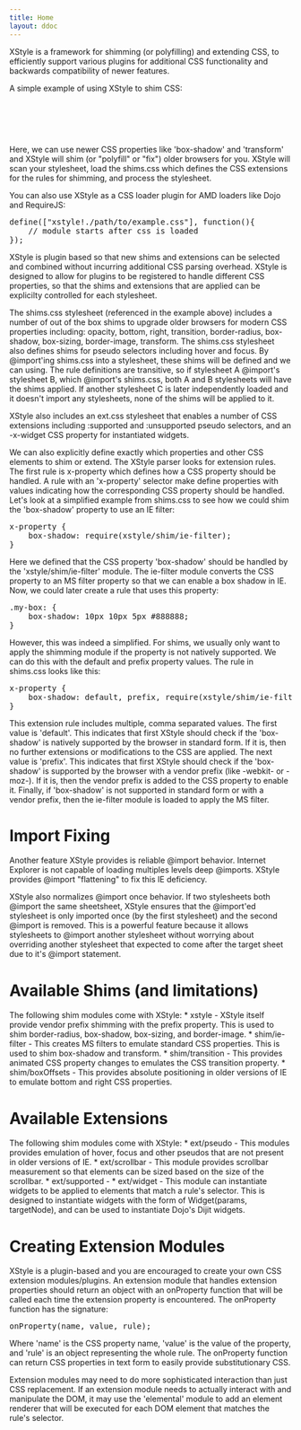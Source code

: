 ```yaml
---
title: Home
layout: ddoc
---
```

XStyle is a framework for shimming (or polyfilling) and extending CSS, to efficiently support various 
plugins for additional CSS functionality and backwards compatibility of newer features.

A simple example of using XStyle to shim CSS:
<pre>
<style>
@import "/path/to/xstyle/shims.css";
.my-class {
	box-shadow: 10px 10px 5px #888888;
	transform: rotate(10deg);
}
</style>
<script src="xstyle/xstyle.js"></script>
</pre>
Here, we can use newer CSS properties like 'box-shadow' and 'transform' and XStyle
will shim (or "polyfill" or "fix") older browsers for you. XStyle will scan your stylesheet, load the shims.css which defines the CSS extensions
for the rules for shimming, and process the stylesheet. 

You can also use XStyle as a CSS loader plugin for AMD loaders like Dojo and RequireJS:
<pre>
define(["xstyle!./path/to/example.css"], function(){
	// module starts after css is loaded
});
</pre>

XStyle is plugin based so that new shims and extensions can be selected and combined
without incurring additional CSS parsing overhead. XStyle is designed to allow for plugins to be 
registered to handle different CSS properties, so that the shims and extensions that are
applied can be explicilty controlled for each stylesheet.

The shims.css stylesheet (referenced in the example above) includes a number of out
of the box shims to upgrade older browsers for modern CSS properties including: opacity, 
bottom, right, transition, border-radius, box-shadow, box-sizing, border-image, transform.
The shims.css stylesheet also defines shims for pseudo selectors including hover and focus.
By @import'ing shims.css into a stylesheet, these shims will be defined and we can using.
The rule definitions are transitive, so if stylesheet A @import's stylesheet B, which @import's
shims.css, both A and B stylesheets will have the shims applied. If another stylesheet C is
later independently loaded and it doesn't import any stylesheets, none of the shims
will be applied to it.

XStyle also includes an ext.css stylesheet that enables a number of CSS extensions
including :supported and :unsupported pseudo selectors, and an -x-widget CSS property
for instantiated widgets. 

We can also explicitly define exactly which properties and other CSS elements to shim 
or extend. The XStyle parser looks for extension rules. The first rule is x-property
which defines how a CSS property should be handled. A rule with an 'x-property' selector
make define properties with values indicating how the corresponding CSS property 
should be handled. Let's look at a simplified example from shims.css to see how we 
could shim the 'box-shadow' property to use an IE filter:
<pre>
x-property {
	box-shadow: require(xstyle/shim/ie-filter);
}		
</pre>
Here we defined that the CSS property 'box-shadow' should be handled by the 'xstyle/shim/ie-filter' 
module. The ie-filter module converts the CSS property to an MS filter property so that
we can enable a box shadow in IE. Now, we could later create a rule that uses this property:
<pre>
.my-box: {
	box-shadow: 10px 10px 5px #888888;
}
</pre>
However, this was indeed a simplified. For shims, we usually only want to apply the 
shimming module if the property is not natively supported. We can do this with the
default and prefix property values. The rule in shims.css looks like this:
<pre>
x-property {
	box-shadow: default, prefix, require(xstyle/shim/ie-filter);
}		
</pre>
This extension rule includes multiple, comma separated values. The first value is 'default'.
This indicates that first XStyle should check if the 'box-shadow' is natively supported
by the browser in standard form. If it is, then no further extensions or modifications to the CSS are applied.
The next value is 'prefix'. This indicates that first XStyle should check if the 'box-shadow' 
is supported by the browser with a vendor prefix (like -webkit- or -moz-). If it is, then 
the vendor prefix is added to the CSS property to enable it. Finally, if 'box-shadow' is
not supported in standard form or with a vendor prefix, then the ie-filter module is
loaded to apply the MS filter.
 
<h1>Import Fixing</h1>
Another feature XStyle provides is reliable @import behavior. Internet Explorer is not
capable of loading multiples levels deep @imports. XStyle provides @import "flattening"
to fix this IE deficiency.

XStyle also normalizes @import once behavior. If two stylesheets both @import the
same sheetsheet, XStyle ensures that the @import'ed stylesheet is only imported once (by the first
stylesheet) and the second @import is removed. This is a powerful feature because
it allows stylesheets to @import another stylesheet without worrying about overriding
another stylesheet that expected to come after the target sheet due to it's @import statement.

<h1>Available Shims (and limitations)</h1>
The following shim modules come with XStyle:
* xstyle - XStyle itself provide vendor prefix shimming with the prefix property. This is
used to shim border-radius, box-shadow, box-sizing, and border-image.
* shim/ie-filter - This creates MS filters to emulate standard CSS properties. This is used to shim
box-shadow and transform.
* shim/transition - This provides animated CSS property changes to emulates the CSS transition property.
* shim/boxOffsets - This provides absolute positioning in older versions of IE to emulate
bottom and right CSS properties.

<h1>Available Extensions</h1>
The following shim modules come with XStyle:
* ext/pseudo - This modules provides emulation of hover, focus and other pseudos that
are not present in older versions of IE.
* ext/scrollbar - This module provides scrollbar measurement so that elements can be sized
based on the size of the scrollbar.
* ext/supported - 
* ext/widget - This module can instantiate widgets to be applied to elements that match
a rule's selector. This is designed to instantiate widgets with the form of Widget(params, targetNode),
and can be used to instantiate Dojo's Dijit widgets.


<h1>Creating Extension Modules</h1>
XStyle is a plugin-based and you are encouraged to create your own CSS extension modules/plugins.
An extension module that handles extension properties should return an object with an 
onProperty function that will be called each time the extension property is encountered.
The onProperty function has the signature:
<pre>
onProperty(name, value, rule);
</pre>
Where 'name' is the CSS property name, 'value' is the value of the property, and 'rule'
is an object representing the whole rule. The onProperty function can return CSS properties
in text form to easily provide substitutionary CSS.

Extension modules may need to do more sophisticated interaction than just CSS replacement.
If an extension module needs to actually interact with and manipulate the DOM, it may
use the 'elemental' module to add an element renderer that will be executed for each
DOM element that matches the rule's selector.
